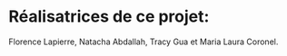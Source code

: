 # Réalisatrices de ce projet:
Florence Lapierre, Natacha Abdallah, Tracy Gua et Maria Laura Coronel.

